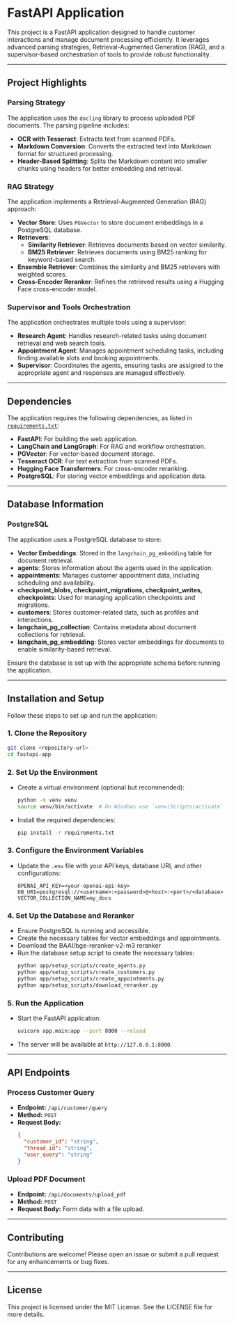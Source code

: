 # FastAPI Application

This project is a FastAPI application designed to handle customer interactions and manage document processing efficiently. It leverages advanced parsing strategies, Retrieval-Augmented Generation (RAG), and a supervisor-based orchestration of tools to provide robust functionality.

---

## Project Highlights

### Parsing Strategy
The application uses the `docling` library to process uploaded PDF documents. The parsing pipeline includes:
- **OCR with Tesseract**: Extracts text from scanned PDFs.
- **Markdown Conversion**: Converts the extracted text into Markdown format for structured processing.
- **Header-Based Splitting**: Splits the Markdown content into smaller chunks using headers for better embedding and retrieval.

### RAG Strategy
The application implements a Retrieval-Augmented Generation (RAG) approach:
- **Vector Store**: Uses `PGVector` to store document embeddings in a PostgreSQL database.
- **Retrievers**:
  - **Similarity Retriever**: Retrieves documents based on vector similarity.
  - **BM25 Retriever**: Retrieves documents using BM25 ranking for keyword-based search.
- **Ensemble Retriever**: Combines the similarity and BM25 retrievers with weighted scores.
- **Cross-Encoder Reranker**: Refines the retrieved results using a Hugging Face cross-encoder model.

### Supervisor and Tools Orchestration
The application orchestrates multiple tools using a supervisor:
- **Research Agent**: Handles research-related tasks using document retrieval and web search tools.
- **Appointment Agent**: Manages appointment scheduling tasks, including finding available slots and booking appointments.
- **Supervisor**: Coordinates the agents, ensuring tasks are assigned to the appropriate agent and responses are managed effectively.

---

## Dependencies

The application requires the following dependencies, as listed in [`requirements.txt`](requirements.txt):
- **FastAPI**: For building the web application.
- **LangChain and LangGraph**: For RAG and workflow orchestration.
- **PGVector**: For vector-based document storage.
- **Tesseract OCR**: For text extraction from scanned PDFs.
- **Hugging Face Transformers**: For cross-encoder reranking.
- **PostgreSQL**: For storing vector embeddings and application data.

---

## Database Information

### PostgreSQL
The application uses a PostgreSQL database to store:
- **Vector Embeddings**: Stored in the `langchain_pg_embedding` table for document retrieval.
- **agents**: Stores information about the agents used in the application.
- **appointments**: Manages customer appointment data, including scheduling and availability.
- **checkpoint_blobs, checkpoint_migrations, checkpoint_writes, checkpoints**: Used for managing application checkpoints and migrations.
- **customers**: Stores customer-related data, such as profiles and interactions.
- **langchain_pg_collection**: Contains metadata about document collections for retrieval.
- **langchain_pg_embedding**: Stores vector embeddings for documents to enable similarity-based retrieval.

Ensure the database is set up with the appropriate schema before running the application.

---

## Installation and Setup

Follow these steps to set up and run the application:

### 1. Clone the Repository
```bash
git clone <repository-url>
cd fastapi-app
```

### 2. Set Up the Environment
- Create a virtual environment (optional but recommended):
  ```bash
  python -m venv venv
  source venv/bin/activate  # On Windows use `venv\Scripts\activate`
  ```
- Install the required dependencies:
  ```bash
  pip install -r requirements.txt
  ```

### 3. Configure the Environment Variables
- Update the `.env` file with your API keys, database URI, and other configurations:
  ```env
  OPENAI_API_KEY=<your-openai-api-key>
  DB_URI=postgresql://<username>:<password>@<host>:<port>/<database>
  VECTOR_COLLECTION_NAME=my_docs
  ```

### 4. Set Up the Database and Reranker
- Ensure PostgreSQL is running and accessible.
- Create the necessary tables for vector embeddings and appointments.
- Download the BAAI/bge-reranker-v2-m3 reranker
- Run the database setup script to create the necessary tables:
  ```bash
  python app/setup_scripts/create_agents.py
  python app/setup_scripts/create_customers.py
  python app/setup_scripts/create_appointments.py
  python app/setup_scripts/download_reranker.py
  ```

### 5. Run the Application
- Start the FastAPI application:
  ```bash
  uvicorn app.main:app --port 8000 --reload
  ```
- The server will be available at `http://127.0.0.1:8000`.

---

## API Endpoints

### Process Customer Query
- **Endpoint:** `/api/customer/query`
- **Method:** `POST`
- **Request Body:**
  ```json
  {
    "customer_id": "string",
    "thread_id": "string",
    "user_query": "string"
  }
  ```

### Upload PDF Document
- **Endpoint:** `/api/documents/upload_pdf`
- **Method:** `POST`
- **Request Body:** Form data with a file upload.

---

## Contributing

Contributions are welcome! Please open an issue or submit a pull request for any enhancements or bug fixes.

---

## License

This project is licensed under the MIT License. See the LICENSE file for more details.